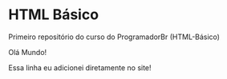 # HTML Básico
 Primeiro repositório do curso do ProgramadorBr (HTML-Básico)

 Olá Mundo!
 
 Essa linha eu adicionei diretamente no site!

